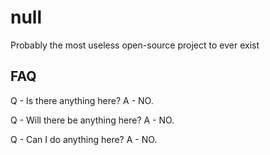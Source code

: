 # null

Probably the most useless open-source project to ever exist

## FAQ
Q - Is there anything here?
A - NO.

Q - Will there be anything here?
A - NO.

Q - Can I do anything here?
A - NO.
